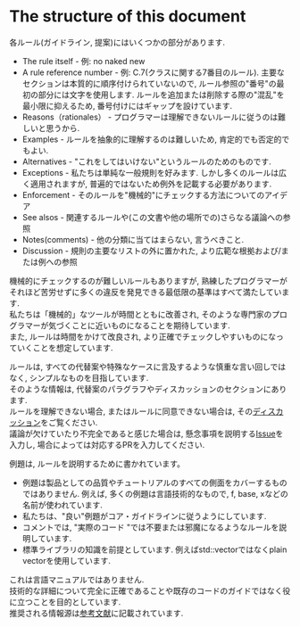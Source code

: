 # The structure of this document
各ルール(ガイドライン, 提案)にはいくつかの部分があります. 

- The rule itself - 例: no naked new
- A rule reference number - 例: C.7(クラスに関する7番目のルール). 主要なセクションは本質的に順序付けられていないので, ルール参照の"番号"の最初の部分には文字を使用します. ルールを追加または削除する際の"混乱"を最小限に抑えるため, 番号付けにはギャップを設けています.
- Reasons（rationales） - プログラマーは理解できないルールに従うのは難しいと思うから.
- Examples - ルールを抽象的に理解するのは難しいため, 肯定的でも否定的でもよい.
- Alternatives - "これをしてはいけない"というルールのためのものです.
- Exceptions - 私たちは単純な一般規則を好みます. しかし多くのルールは広く適用されますが, 普遍的ではないため例外を記載する必要があります.
- Enforcement - そのルールを"機械的"にチェックする方法についてのアイデア
- See alsos - 関連するルールや(この文書や他の場所での)さらなる議論への参照
- Notes(comments) - 他の分類に当てはまらない, 言うべきこと.
- Discussion - 規則の主要なリストの外に置かれた, より広範な根拠および/または例への参照  

機械的にチェックするのが難しいルールもありますが, 熟練したプログラマーがそれほど苦労せずに多くの違反を発見できる最低限の基準はすべて満たしています.  
私たちは「機械的」なツールが時間とともに改善され, そのような専門家のプログラマーが気づくことに近いものになることを期待しています.  
また, ルールは時間をかけて改良され, より正確でチェックしやすいものになっていくことを想定しています.  

ルールは, すべての代替案や特殊なケースに言及するような慎重な言い回しではなく, シンプルなものを目指しています.  
そのような情報は, 代替案のパラグラフやディスカッションのセクションにあります.  
ルールを理解できない場合, またはルールに同意できない場合は, その[ディスカッション](http://isocpp.github.io/CppCoreGuidelines/CppCoreGuidelines#S-discussion)をご覧ください.  
議論が欠けていたり不完全であると感じた場合は, 懸念事項を説明する[Issue](https://github.com/isocpp/CppCoreGuidelines/issues)を入力し, 場合によっては対応するPRを入力してください.  

例題は, ルールを説明するために書かれています。

- 例題は製品としての品質やチュートリアルのすべての側面をカバーするものではありません. 例えば, 多くの例題は言語技術的なもので, f, base, xなどの名前が使われています.
- 私たちは、"良い"例題がコア・ガイドラインに従うようにしています.
- コメントでは, "実際のコード "では不要または邪魔になるようなルールを説明しています.
- 標準ライブラリの知識を前提としています. 例えばstd::vectorではなくplain vectorを使用しています.  

これは言語マニュアルではありません.  
技術的な詳細について完全に正確であることや既存のコードのガイドではなく役に立つことを目的としています.  
推奨される情報源は[参考文献](http://isocpp.github.io/CppCoreGuidelines/CppCoreGuidelines#S-references)に記載されています.

